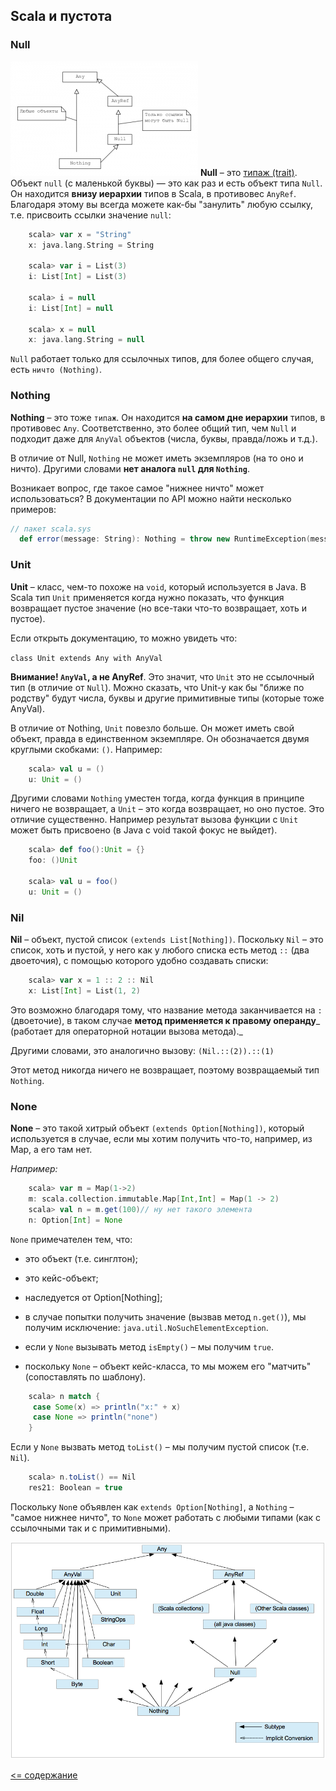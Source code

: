 ## Scala и пустота

### Null

![alt text](https://github.com/steklopod/Functions/blob/master/src/main/resources/n.png?raw=true "nothing")
**Null** – это [типаж (trait)](https://github.com/steklopod/Functions/blob/master/src/main/resources/traits.md). Объект `null` (с маленькой буквы) — это как раз и есть объект типа `Null`. 
Он находится **внизу иерархии** типов в Scala, в противовес `AnyRef`.
Благодаря этому вы всегда можете как-бы "занулить" любую ссылку, т.е. присвоить ссылки значение `null`:

<!-- code -->
```scala
    scala> var x = "String"
    x: java.lang.String = String
    
    scala> var i = List(3)
    i: List[Int] = List(3)
    
    scala> i = null
    i: List[Int] = null
    
    scala> x = null
    x: java.lang.String = null
```

`Null` работает только для ссылочных типов, для более общего случая, есть `ничто (Nothing)`.

### Nothing

**Nothing** – это тоже `типаж`. Он находится **на самом дне иерархии** типов, в противовес `Any`. Соответственно, 
это более общий тип, чем `Null` и подходит даже для `AnyVal` объектов (числа, буквы, правда/ложь и т.д.).

В отличие от Null, `Nothing` не может иметь экземпляров (на то оно и ничто). Другими словами **нет аналога `null` для `Nothing`**.

Возникает вопрос, где такое самое "нижнее ничто" может использоваться?
В документации по API можно найти несколько примеров:

<!-- code -->
```scala
// пакет scala.sys
  def error(message: String): Nothing = throw new RuntimeException(message)
```

### Unit

**Unit** – класс, чем-то похоже на `void`, который используется в Java. В Scala тип `Unit` применяется когда нужно показать,
 что функция возвращает пустое значение (но все-таки что-то возвращает, хоть и пустое).

Если открыть документацию, то можно увидеть что:

`class Unit extends Any with AnyVal`

**Внимание! `AnyVal`, а не AnyRef**. Это значит, что `Unit` это не ссылочный тип (в отличие от `Null`). 
Можно сказать, что Unit-у как бы "ближе по родству" будут числа, буквы и другие примитивные типы (которые тоже AnyVal).

В отличие от Nothing, `Unit` повезло больше. Он может иметь свой объект, правда в единственном экземпляре. 
Он обозначается двумя круглыми скобками: `()`. Например:

<!-- code -->
```scala
    scala> val u = ()
    u: Unit = ()
```
Другими словами `Nothing` уместен тогда, когда функция в принципе ничего не возвращает, а `Unit` – это когда возвращает, но оно пустое.
Это отличие существенно. Например результат вызова функции с `Unit` может быть присвоено (в Java с void такой фокус не выйдет).

<!-- code -->
```scala
    scala> def foo():Unit = {}
    foo: ()Unit
    
    scala> val u = foo()
    u: Unit = ()
```

### Nil

**Nil** – объект, пустой список `(extends List[Nothing])`.
Поскольку `Nil` – это список, хоть и пустой, у него как у любого списка есть метод `::` (два двоеточия), с помощью 
которого удобно создавать списки:

<!-- code -->
```scala
    scala> var x = 1 :: 2 :: Nil
    x: List[Int] = List(1, 2)
```
Это возможно благодаря тому, что название метода заканчивается на `:` (двоеточие), в таком случае **метод применяется к 
правому операнду**_ (работает для операторной нотации вызова метода)._

Другими словами, это аналогично вызову: `(Nil.::(2)).::(1)`

Этот метод никогда ничего не возвращает, поэтому возвращаемый тип `Nothing`.

### None

**None** – это такой хитрый объект `(extends Option[Nothing])`, который используется в случае, если мы хотим получить 
что-то, например, из Map, а его там нет.

_Например:_

<!-- code -->
```scala
    scala> var m = Map(1->2)
    m: scala.collection.immutable.Map[Int,Int] = Map(1 -> 2)
    scala> val n = m.get(100)// ну нет такого элемента
    n: Option[Int] = None
```
`None` примечателен тем, что:

* это объект (т.е. синглтон);

* это кейс-объект;

* наследуется от Option[Nothing];

* в случае попытки получить значение (вызвав метод `n.get()`), мы получим исключение: `java.util.NoSuchElementException`.

* если у `None` вызывать метод `isEmpty()` – мы получим `true`.

* поскольку `None` – объект кейс-класса, то мы можем его "матчить" (сопоставлять по шаблону).

<!-- code -->
```scala
    scala> n match { 
     case Some(x) => println("x:" + x) 
     case None => println("none") 
    }
```
Если у `None` вызвать метод `toList()` – мы получим пустой список (т.е. `Nil`).

<!-- code -->
```scala
    scala> n.toList() == Nil
    res21: Boolean = true
```
Поскольку `Non`e объявлен как `extends Option[Nothing]`, а `Nothing` – "самое нижнее ничто", то `None` может работать 
с любыми типами (как с ссылочными так и с примитивными).

![alt text](https://github.com/steklopod/Functions/blob/master/src/main/resources/classes_ier.png "scala_classes")


[<= содержание](https://github.com/steklopod/Functions/blob/master/readme.md)